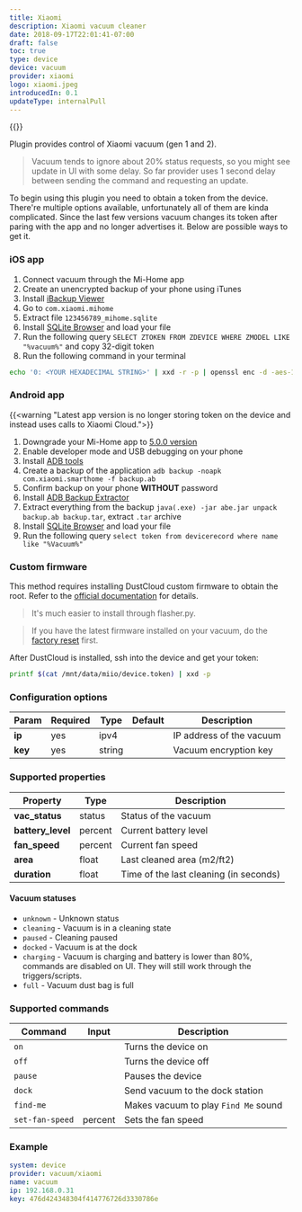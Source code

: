 ```yaml
---
title: Xiaomi
description: Xiaomi vacuum cleaner
date: 2018-09-17T22:01:41-07:00
draft: false
toc: true
type: device
device: vacuum
provider: xiaomi
logo: xiaomi.jpeg
introducedIn: 0.1
updateType: internalPull
---
```

{{<device>}}

Plugin provides control of Xiaomi vacuum (gen 1 and 2). 

> Vacuum tends to ignore about 20% status requests, so you might see update in UI with some delay. So far provider uses 1 second delay between sending the command and requesting an update. 

To begin using this plugin you need to obtain a token from the device. There're multiple options available, unfortunately all of them are kinda complicated. Since the last few versions vacuum changes its token after paring with the app and no longer advertises it. Below are possible ways to get it. 

### iOS app

1. Connect vacuum through the Mi-Home app
1. Create an unencrypted backup of your phone using iTunes
1. Install [iBackup Viewer](http://www.imactools.com/iphonebackupviewer/)
1. Go to `com.xiaomi.mihome`
1. Extract file `123456789_mihome.sqlite`
1. Install [SQLite Browser](http://sqlitebrowser.org) and load your file
1. Run the following query `SELECT ZTOKEN FROM ZDEVICE WHERE ZMODEL LIKE "%vacuum%"` and copy 32-digit token
1. Run the following command in your terminal

```bash
echo '0: <YOUR HEXADECIMAL STRING>' | xxd -r -p | openssl enc -d -aes-128-ecb -nopad -nosalt -K 00000000000000000000000000000000
```

### Android app

{{<warning "Latest app version is no longer storing token on the device and instead uses calls to Xiaomi Cloud.">}}

1. Downgrade your Mi-Home app to [5.0.0 version](https://www.apkmirror.com/apk/xiaomi-inc/mihome/mihome-5-0-0-release/)
1. Enable developer mode and USB debugging on your phone 
1. Install [ADB tools](https://developer.android.com/studio/releases/platform-tools.html)
1. Create a backup of the application `adb backup -noapk com.xiaomi.smarthome -f backup.ab`
1. Confirm backup on your phone **WITHOUT** password
1. Install [ADB Backup Extractor](https://sourceforge.net/projects/adbextractor/)
1. Extract everything from the backup `java(.exe) -jar abe.jar unpack backup.ab backup.tar`, extract `.tar` archive
1. Install [SQLite Browser](http://sqlitebrowser.org) and load your file
1. Run the following query `select token from devicerecord where name like "%Vacuum%"`

### Custom firmware

This method requires installing DustCloud custom firmware to obtain the root. Refer to the [official documentation](https://github.com/dgiese/dustcloud/wiki/VacuumRobots-manual-update-root-Howto) for details. 

> It's much easier to install through flasher.py.

> If you have the latest firmware installed on your vacuum, do the [factory reset](https://github.com/dgiese/dustcloud/wiki/Xiaomi-Vacuum-Robots-Factory-Reset) first.

After DustCloud is installed, ssh into the device and get your token: 

```bash
printf $(cat /mnt/data/miio/device.token) | xxd -p
```

### Configuration options

| Param | Required | Type | Default | Description |
|-------|----------|------|---------|-------------|
| **ip** | yes | ipv4 || IP address of the vacuum |
| **key** | yes | string || Vacuum encryption key |

### Supported properties

| Property | Type | Description |
|----------|------|-------------|
| **vac_status** | status | Status of the vacuum | 
| **battery_level** | percent | Current battery level | 
| **fan_speed** | percent | Current fan speed | 
| **area** | float | Last cleaned area (m2/ft2) | 
| **duration** | float | Time of the last cleaning (in seconds) |

#### Vacuum statuses

* `unknown` - Unknown status
* `cleaning` - Vacuum is in a cleaning state
* `paused` - Cleaning paused
* `docked` - Vacuum is at the dock
* `charging` - Vacuum is charging and battery is lower than 80%, commands are disabled on UI. They will still work through the triggers/scripts.
* `full` - Vacuum dust bag is full

### Supported commands

| Command | Input | Description |
| --------|-------|-------------|
| `on` || Turns the device on |
| `off` || Turns the device off |
| `pause` || Pauses the device |
| `dock` || Send vacuum to the dock station | 
| `find-me` || Makes vacuum to play `Find Me` sound |
| `set-fan-speed` | percent | Sets the fan speed |

### Example

```yaml
system: device
provider: vacuum/xiaomi
name: vacuum
ip: 192.168.0.31
key: 476d424348304f414776726d3330786e
```